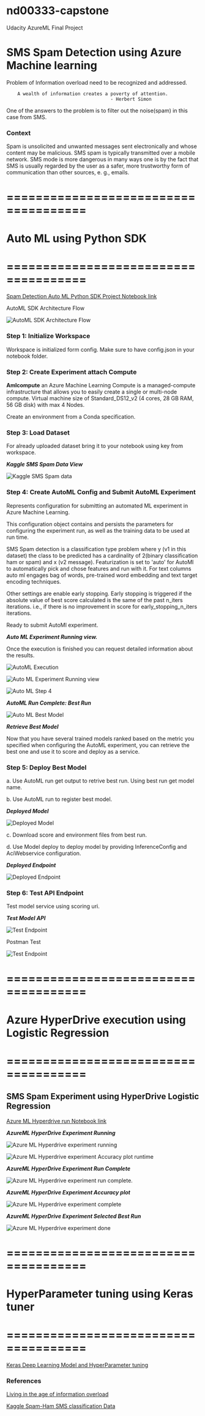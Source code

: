 # nd00333-capstone
Udacity AzureML Final Project

# SMS Spam Detection using Azure Machine learning

Problem of Information overload need to be recognized and addressed.

        A wealth of information creates a poverty of attention. 
                                          - Herbert Simon

One of the answers to the problem is to filter out the noise(spam) in this case from SMS.


### Context

Spam is unsolicited and unwanted messages sent electronically  and whose content may be malicious. SMS spam is typically transmitted over a mobile network. SMS mode is more dangerous in many ways one is by the fact that SMS is usually regarded by the user as a safer, more trustworthy form of communication than other sources, e. g., emails.


# =====================================
# Auto ML using Python SDK
# =====================================

[Spam Detection Auto ML Python SDK Project Notebook link](https://github.com/Nazeer2013/nd00333-capstone/blob/master/finalproject/notebook-smsspam-automl-0915-v1.ipynb)

AutoML SDK Architecture Flow

![AutoML SDK Architecture Flow](https://github.com/Nazeer2013/nd00333-capstone/blob/master/finalproject/automl_images/AutoMLArchitectuerFlow.png)

### Step 1: Initialize Workspace

Workspace is initialized form config. Make sure to have config.json in your notebook folder.


### Step 2: Create Experiment attach Compute

**Amlcompute** an Azure Machine Learning Compute is a managed-compute infrastructure that allows you to easily create a single or multi-node compute.
Virtual machine size of Standard_DS12_v2 (4 cores, 28 GB RAM, 56 GB disk) with max 4 Nodes.

Create an environment from a Conda specification. 

### Step 3: Load Dataset

For already uploaded dataset bring it to your notebook using key from workspace. 

***Kaggle SMS Spam Data View***

![Kaggle SMS Spam data](https://github.com/Nazeer2013/nd00333-capstone/blob/master/finalproject/images/DatasetView.png)



### Step 4: Create AutoML Config and Submit AutoML Experiment

Represents configuration for submitting an automated ML experiment in Azure Machine Learning.

This configuration object contains and persists the parameters for configuring the experiment run, as well as the training data to be used at run time.

SMS Spam detection is a classification type problem where y (v1 in this dataset) the class to be predicted has a cardinality of 2(binary classification ham or spam) and x (v2 message). Featurization is set to 'auto' for AutoMl to automatically pick and chose features and run with it. For text columns auto ml engages bag of words, pre-trained word embedding and text target encoding techniques. 

Other settings are enable early stopping. Early stopping is triggered if the absolute value of best score calculated is the same of the past n_iters iterations. i.e., if there is no improvement in score for early_stopping_n_iters iterations.

Ready to submit AutoMl experiment.

***Auto ML Experiment Running view.*** 

Once the execution is finished you can request detailed information about the results.

![AutoML Execution](https://github.com/Nazeer2013/nd00333-capstone/blob/master/finalproject/automl_images/automatedexecutionofmodels.png)



![Auto ML Experiment Running view](https://github.com/Nazeer2013/nd00333-capstone/blob/master/finalproject/automl_images/smsspam_aml_exp_v1_3.png)



![Auto ML Step 4](https://github.com/Nazeer2013/nd00333-capstone/blob/master/finalproject/automl_images/smsspam_aml_exp_v1_4.png)

***AutoML Run Complete: Best Run***

![Auto ML Best Model](https://github.com/Nazeer2013/nd00333-capstone/blob/master/finalproject/automl_images/automl_bestrun1.png)

***Retrieve Best Model***

Now that you have several trained models ranked based on the metric you specified when configuring the AutoML experiment, you can retrieve the best one and use it to score and deploy as a service.




### Step 5: Deploy Best Model

a. Use AutoML run get output to retrive best run. Using best run get model name. 

b. Use AutoML run to register best model.

***Deployed Model***

![Deployed Model](https://github.com/Nazeer2013/nd00333-capstone/blob/master/finalproject/automl_images/automl_deployedmodel_endpoint.png)

c. Download score and environment files from best run.

d. Use Model deploy to deploy model by providing InferenceConfig and AciWebservice configuration. 

***Deployed Endpoint***

![Deployed Endpoint](https://github.com/Nazeer2013/nd00333-capstone/blob/master/finalproject/automl_images/automl_endpoint1.png)


### Step 6: Test API Endpoint

Test model service using scoring uri.

***Test Model API***

![Test Endpoint](https://github.com/Nazeer2013/nd00333-capstone/blob/master/finalproject/automl_images/automl_test1png.png)

Postman Test

![Test Endpoint](https://github.com/Nazeer2013/nd00333-capstone/blob/master/finalproject/automl_images/automl_postman_test2.png)

# =====================================
# Azure HyperDrive execution using Logistic Regression
# =====================================

## SMS Spam Experiment using HyperDrive Logistic Regression 

[Azure ML Hyperdrive run Notebook link](https://github.com/Nazeer2013/nd00333-capstone/blob/master/finalproject/nb-lr-0921-v12.ipynb)




***AzureML HyperDrive Experiment Running***


![Azure ML Hyperdrive experiment running](https://github.com/Nazeer2013/nd00333-capstone/blob/master/finalproject/hyperdrive_images/2022-09-21_12-39-03.png)


![Azure ML Hyperdrive experiment Accuracy plot runtime](https://github.com/Nazeer2013/nd00333-capstone/blob/master/finalproject/hyperdrive_images/2022-09-21_12-39-34.png)


***AzureML HyperDrive Experiment Run Complete***


![Azure ML Hyperdrive experiment run complete.](https://github.com/Nazeer2013/nd00333-capstone/blob/master/finalproject/hyperdrive_images/2022-09-21_13-26-43.png)


***AzureML HyperDrive Experiment Accuracy plot***


![Azure ML Hyperdrive experiment complete](https://github.com/Nazeer2013/nd00333-capstone/blob/master/finalproject/hyperdrive_images/2022-09-21_13-28-27.png)


***AzureML HyperDrive Experiment Selected Best Run***


![Azure ML Hyperdrive experiment done](https://github.com/Nazeer2013/nd00333-capstone/blob/master/finalproject/hyperdrive_images/2022-09-21_13-32-10.png)



# =====================================
# HyperParameter tuning using Keras tuner
# =====================================



[Keras Deep Learning Model and HyperParameter tuning](https://github.com/Nazeer2013/nd00333-capstone/blob/master/finalproject/TFKerasHyperParameterV2.ipynb)



### References

[Living in the age of information overload](https://tom-stevenson.medium.com/we-are-living-in-the-age-of-information-overload-720ea5d31afb)

[Kaggle Spam-Ham SMS classification Data](https://www.kaggle.com/code/rumbleftw/beginner-friendly-spam-ham-sms-classification/data?select=spam.csv)

